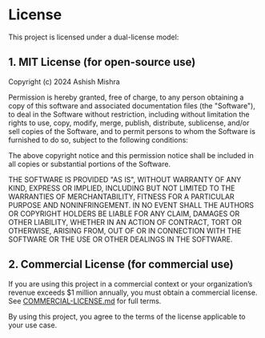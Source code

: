 # License

This project is licensed under a dual-license model:

## 1. MIT License (for open-source use)

Copyright (c) 2024 Ashish Mishra

Permission is hereby granted, free of charge, to any person obtaining a copy
of this software and associated documentation files (the "Software"), to deal
in the Software without restriction, including without limitation the rights
to use, copy, modify, merge, publish, distribute, sublicense, and/or sell
copies of the Software, and to permit persons to whom the Software is
furnished to do so, subject to the following conditions:

The above copyright notice and this permission notice shall be included in all
copies or substantial portions of the Software.

THE SOFTWARE IS PROVIDED "AS IS", WITHOUT WARRANTY OF ANY KIND, EXPRESS OR
IMPLIED, INCLUDING BUT NOT LIMITED TO THE WARRANTIES OF MERCHANTABILITY,
FITNESS FOR A PARTICULAR PURPOSE AND NONINFRINGEMENT. IN NO EVENT SHALL THE
AUTHORS OR COPYRIGHT HOLDERS BE LIABLE FOR ANY CLAIM, DAMAGES OR OTHER
LIABILITY, WHETHER IN AN ACTION OF CONTRACT, TORT OR OTHERWISE, ARISING FROM,
OUT OF OR IN CONNECTION WITH THE SOFTWARE OR THE USE OR OTHER DEALINGS IN THE
SOFTWARE.

## 2. Commercial License (for commercial use)

If you are using this project in a commercial context or your organization’s revenue exceeds $1 million annually, you must obtain a commercial license. See [COMMERCIAL-LICENSE.md](COMMERCIAL-LICENSE.md) for full terms.

By using this project, you agree to the terms of the license applicable to your use case.
